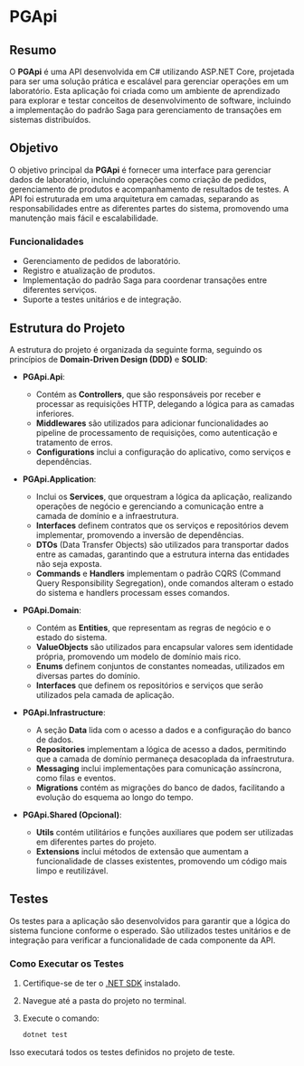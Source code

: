 
# PGApi

## Resumo

O **PGApi** é uma API desenvolvida em C# utilizando ASP.NET Core, projetada para ser uma solução prática e escalável para gerenciar operações em um laboratório. Esta aplicação foi criada como um ambiente de aprendizado para explorar e testar conceitos de desenvolvimento de software, incluindo a implementação do padrão Saga para gerenciamento de transações em sistemas distribuídos.

## Objetivo

O objetivo principal da **PGApi** é fornecer uma interface para gerenciar dados de laboratório, incluindo operações como criação de pedidos, gerenciamento de produtos e acompanhamento de resultados de testes. A API foi estruturada em uma arquitetura em camadas, separando as responsabilidades entre as diferentes partes do sistema, promovendo uma manutenção mais fácil e escalabilidade.

### Funcionalidades

- Gerenciamento de pedidos de laboratório.
- Registro e atualização de produtos.
- Implementação do padrão Saga para coordenar transações entre diferentes serviços.
- Suporte a testes unitários e de integração.

## Estrutura do Projeto

A estrutura do projeto é organizada da seguinte forma, seguindo os princípios de **Domain-Driven Design (DDD)** e **SOLID**:

- **PGApi.Api**: 
  - Contém as **Controllers**, que são responsáveis por receber e processar as requisições HTTP, delegando a lógica para as camadas inferiores.
  - **Middlewares** são utilizados para adicionar funcionalidades ao pipeline de processamento de requisições, como autenticação e tratamento de erros.
  - **Configurations** inclui a configuração do aplicativo, como serviços e dependências.

- **PGApi.Application**: 
  - Inclui os **Services**, que orquestram a lógica da aplicação, realizando operações de negócio e gerenciando a comunicação entre a camada de domínio e a infraestrutura.
  - **Interfaces** definem contratos que os serviços e repositórios devem implementar, promovendo a inversão de dependências.
  - **DTOs** (Data Transfer Objects) são utilizados para transportar dados entre as camadas, garantindo que a estrutura interna das entidades não seja exposta.
  - **Commands** e **Handlers** implementam o padrão CQRS (Command Query Responsibility Segregation), onde comandos alteram o estado do sistema e handlers processam esses comandos.

- **PGApi.Domain**: 
  - Contém as **Entities**, que representam as regras de negócio e o estado do sistema.
  - **ValueObjects** são utilizados para encapsular valores sem identidade própria, promovendo um modelo de domínio mais rico.
  - **Enums** definem conjuntos de constantes nomeadas, utilizados em diversas partes do domínio.
  - **Interfaces** que definem os repositórios e serviços que serão utilizados pela camada de aplicação.

- **PGApi.Infrastructure**: 
  - A seção **Data** lida com o acesso a dados e a configuração do banco de dados.
  - **Repositories** implementam a lógica de acesso a dados, permitindo que a camada de domínio permaneça desacoplada da infraestrutura.
  - **Messaging** inclui implementações para comunicação assíncrona, como filas e eventos.
  - **Migrations** contém as migrações do banco de dados, facilitando a evolução do esquema ao longo do tempo.

- **PGApi.Shared (Opcional)**:
  - **Utils** contém utilitários e funções auxiliares que podem ser utilizadas em diferentes partes do projeto.
  - **Extensions** inclui métodos de extensão que aumentam a funcionalidade de classes existentes, promovendo um código mais limpo e reutilizável.

## Testes

Os testes para a aplicação são desenvolvidos para garantir que a lógica do sistema funcione conforme o esperado. São utilizados testes unitários e de integração para verificar a funcionalidade de cada componente da API.

### Como Executar os Testes

1. Certifique-se de ter o [.NET SDK](https://dotnet.microsoft.com/download) instalado.
2. Navegue até a pasta do projeto no terminal.
3. Execute o comando:

   ```bash
   dotnet test
   ```

Isso executará todos os testes definidos no projeto de teste.
